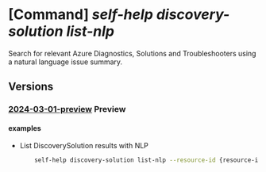 # [Command] _self-help discovery-solution list-nlp_

Search for relevant Azure Diagnostics, Solutions and Troubleshooters using a natural language issue summary.

## Versions

### [2024-03-01-preview](/Resources/mgmt-plane/L3Byb3ZpZGVycy9taWNyb3NvZnQuaGVscC9kaXNjb3ZlcnNvbHV0aW9ucw==/2024-03-01-preview.xml) **Preview**

<!-- mgmt-plane /providers/microsoft.help/discoversolutions 2024-03-01-preview -->

#### examples

- List DiscoverySolution results with NLP
    ```bash
        self-help discovery-solution list-nlp --resource-id {resource-id} --issue-summary {issue-summary} --service-id {service-id} additional-context {additional-context}
    ```
